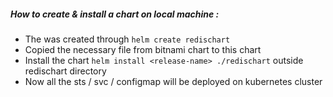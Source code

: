 ##### How to create & install a chart on local machine :
* The was created through `helm create redischart`
* Copied the necessary file from bitnami chart to this chart
* Install the chart `helm install <release-name> ./redischart` outside redischart directory
* Now all the sts / svc / configmap will be deployed on kubernetes cluster